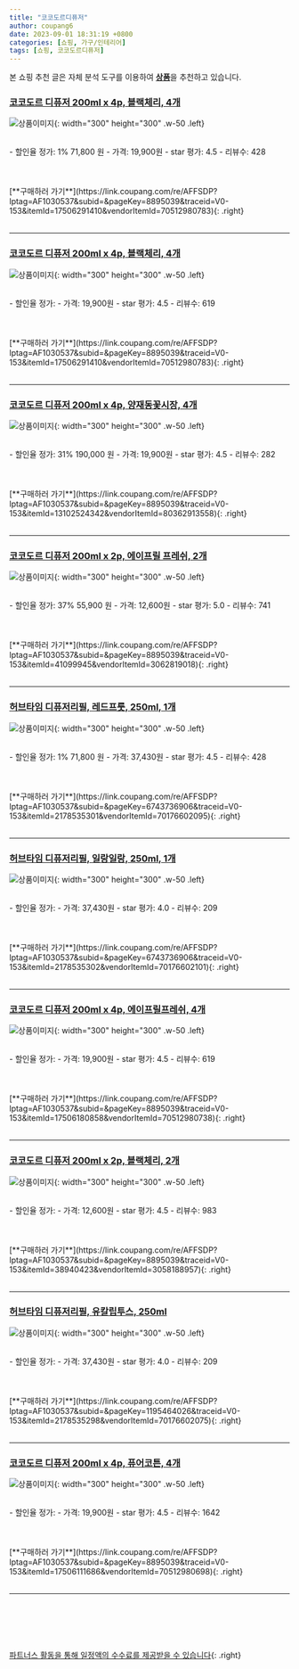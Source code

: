 ```yaml
---
title: "코코도르디퓨저"
author: coupang6
date: 2023-09-01 18:31:19 +0800
categories: [쇼핑, 가구/인테리어]
tags: [쇼핑, 코코도르디퓨저]
---
```


본 쇼핑 추천 글은 자체 분석 도구를 이용하여 [**상품**](https://link.coupang.com/a/bao1ui)을 추천하고 있습니다.

### [코코도르 디퓨저 200ml x 4p, 블랙체리, 4개](https://link.coupang.com/re/AFFSDP?lptag=AF1030537&subid=&pageKey=8895039&traceid=V0-153&itemId=17506291410&vendorItemId=70512980783)

![상품이미지](https://thumbnail8.coupangcdn.com/thumbnails/remote/230x230ex/image/retail/images/1920846201415288-8cf5e5cf-e345-451d-bd4e-cc38ab650146.jpg){: width="300" height="300" .w-50 .left}


<br>
- 할인율 정가: 1%  71,800   원
- 가격: 19,900원
- star 평가: 4.5
- 리뷰수: 428
<br>
<br>
<br>
<br>
[**구매하러 가기**](https://link.coupang.com/re/AFFSDP?lptag=AF1030537&subid=&pageKey=8895039&traceid=V0-153&itemId=17506291410&vendorItemId=70512980783){: .right}
<br>
<br>

---

### [코코도르 디퓨저 200ml x 4p, 블랙체리, 4개](https://link.coupang.com/re/AFFSDP?lptag=AF1030537&subid=&pageKey=8895039&traceid=V0-153&itemId=17506291410&vendorItemId=70512980783)

![상품이미지](https://thumbnail8.coupangcdn.com/thumbnails/remote/230x230ex/image/retail/images/1920846201415288-8cf5e5cf-e345-451d-bd4e-cc38ab650146.jpg){: width="300" height="300" .w-50 .left}


<br>
- 할인율 정가: 
- 가격: 19,900원
- star 평가: 4.5
- 리뷰수: 619
<br>
<br>
<br>
<br>
[**구매하러 가기**](https://link.coupang.com/re/AFFSDP?lptag=AF1030537&subid=&pageKey=8895039&traceid=V0-153&itemId=17506291410&vendorItemId=70512980783){: .right}
<br>
<br>

---

### [코코도르 디퓨저 200ml x 4p, 양재동꽃시장, 4개](https://link.coupang.com/re/AFFSDP?lptag=AF1030537&subid=&pageKey=8895039&traceid=V0-153&itemId=13102524342&vendorItemId=80362913558)

![상품이미지](https://thumbnail6.coupangcdn.com/thumbnails/remote/230x230ex/image/retail/images/1920847454971930-4061e403-386d-4a2a-a2f3-f0bcb871d409.jpg){: width="300" height="300" .w-50 .left}


<br>
- 할인율 정가: 31%  190,000   원
- 가격: 19,900원
- star 평가: 4.5
- 리뷰수: 282
<br>
<br>
<br>
<br>
[**구매하러 가기**](https://link.coupang.com/re/AFFSDP?lptag=AF1030537&subid=&pageKey=8895039&traceid=V0-153&itemId=13102524342&vendorItemId=80362913558){: .right}
<br>
<br>

---

### [코코도르 디퓨저 200ml x 2p, 에이프릴 프레쉬, 2개](https://link.coupang.com/re/AFFSDP?lptag=AF1030537&subid=&pageKey=8895039&traceid=V0-153&itemId=41099945&vendorItemId=3062819018)

![상품이미지](https://thumbnail9.coupangcdn.com/thumbnails/remote/230x230ex/image/retail/images/2492479606726375-2f231879-b8f1-4c10-b41b-985f8c662071.jpg){: width="300" height="300" .w-50 .left}


<br>
- 할인율 정가: 37%  55,900   원
- 가격: 12,600원
- star 평가: 5.0
- 리뷰수: 741
<br>
<br>
<br>
<br>
[**구매하러 가기**](https://link.coupang.com/re/AFFSDP?lptag=AF1030537&subid=&pageKey=8895039&traceid=V0-153&itemId=41099945&vendorItemId=3062819018){: .right}
<br>
<br>

---

### [허브타임 디퓨저리필, 레드프룻, 250ml, 1개](https://link.coupang.com/re/AFFSDP?lptag=AF1030537&subid=&pageKey=6743736906&traceid=V0-153&itemId=2178535301&vendorItemId=70176602095)

![상품이미지](https://thumbnail9.coupangcdn.com/thumbnails/remote/230x230ex/image/retail/images/8485967095642109-3da87d3d-974d-47f4-a13e-880b4aaf9ec9.jpg){: width="300" height="300" .w-50 .left}


<br>
- 할인율 정가: 1%  71,800   원
- 가격: 37,430원
- star 평가: 4.5
- 리뷰수: 428
<br>
<br>
<br>
<br>
[**구매하러 가기**](https://link.coupang.com/re/AFFSDP?lptag=AF1030537&subid=&pageKey=6743736906&traceid=V0-153&itemId=2178535301&vendorItemId=70176602095){: .right}
<br>
<br>

---

### [허브타임 디퓨저리필, 일랑일랑, 250ml, 1개](https://link.coupang.com/re/AFFSDP?lptag=AF1030537&subid=&pageKey=6743736906&traceid=V0-153&itemId=2178535302&vendorItemId=70176602101)

![상품이미지](https://thumbnail10.coupangcdn.com/thumbnails/remote/230x230ex/image/retail/images/8592055691018564-3e303279-1f6a-44c1-91b7-614728610b67.jpg){: width="300" height="300" .w-50 .left}


<br>
- 할인율 정가: 
- 가격: 37,430원
- star 평가: 4.0
- 리뷰수: 209
<br>
<br>
<br>
<br>
[**구매하러 가기**](https://link.coupang.com/re/AFFSDP?lptag=AF1030537&subid=&pageKey=6743736906&traceid=V0-153&itemId=2178535302&vendorItemId=70176602101){: .right}
<br>
<br>

---

### [코코도르 디퓨저 200ml x 4p, 에이프릴프레쉬, 4개](https://link.coupang.com/re/AFFSDP?lptag=AF1030537&subid=&pageKey=8895039&traceid=V0-153&itemId=17506180858&vendorItemId=70512980738)

![상품이미지](https://thumbnail8.coupangcdn.com/thumbnails/remote/230x230ex/image/retail/images/1672474324629775-8471c6bc-c7b8-44b7-8312-0d3ce0b8ac29.jpg){: width="300" height="300" .w-50 .left}


<br>
- 할인율 정가: 
- 가격: 19,900원
- star 평가: 4.5
- 리뷰수: 619
<br>
<br>
<br>
<br>
[**구매하러 가기**](https://link.coupang.com/re/AFFSDP?lptag=AF1030537&subid=&pageKey=8895039&traceid=V0-153&itemId=17506180858&vendorItemId=70512980738){: .right}
<br>
<br>

---

### [코코도르 디퓨저 200ml x 2p, 블랙체리, 2개](https://link.coupang.com/re/AFFSDP?lptag=AF1030537&subid=&pageKey=8895039&traceid=V0-153&itemId=38940423&vendorItemId=3058188957)

![상품이미지](https://thumbnail6.coupangcdn.com/thumbnails/remote/230x230ex/image/retail/images/2492699218587769-ef037acd-961c-4d4c-9cc0-e626b31b20b3.jpg){: width="300" height="300" .w-50 .left}


<br>
- 할인율 정가: 
- 가격: 12,600원
- star 평가: 4.5
- 리뷰수: 983
<br>
<br>
<br>
<br>
[**구매하러 가기**](https://link.coupang.com/re/AFFSDP?lptag=AF1030537&subid=&pageKey=8895039&traceid=V0-153&itemId=38940423&vendorItemId=3058188957){: .right}
<br>
<br>

---

### [허브타임 디퓨저리필, 유칼립투스, 250ml](https://link.coupang.com/re/AFFSDP?lptag=AF1030537&subid=&pageKey=1195464026&traceid=V0-153&itemId=2178535298&vendorItemId=70176602075)

![상품이미지](https://thumbnail10.coupangcdn.com/thumbnails/remote/230x230ex/image/retail/images/8484645649167378-d69b99f0-2252-4a2d-a59d-c7d3aa919879.jpg){: width="300" height="300" .w-50 .left}


<br>
- 할인율 정가: 
- 가격: 37,430원
- star 평가: 4.0
- 리뷰수: 209
<br>
<br>
<br>
<br>
[**구매하러 가기**](https://link.coupang.com/re/AFFSDP?lptag=AF1030537&subid=&pageKey=1195464026&traceid=V0-153&itemId=2178535298&vendorItemId=70176602075){: .right}
<br>
<br>

---

### [코코도르 디퓨저 200ml x 4p, 퓨어코튼, 4개](https://link.coupang.com/re/AFFSDP?lptag=AF1030537&subid=&pageKey=8895039&traceid=V0-153&itemId=17506111686&vendorItemId=70512980698)

![상품이미지](https://thumbnail8.coupangcdn.com/thumbnails/remote/230x230ex/image/retail/images/1921578737690288-a3a1f674-4298-4a89-a11a-e1bd1ef5da66.jpg){: width="300" height="300" .w-50 .left}


<br>
- 할인율 정가: 
- 가격: 19,900원
- star 평가: 4.5
- 리뷰수: 1642
<br>
<br>
<br>
<br>
[**구매하러 가기**](https://link.coupang.com/re/AFFSDP?lptag=AF1030537&subid=&pageKey=8895039&traceid=V0-153&itemId=17506111686&vendorItemId=70512980698){: .right}
<br>
<br>

---
<br><br><br><br><br> [파트너스 활동을 통해 일정액의 수수료를 제공받을 수 있습니다](https://link.coupang.com/a/bao1ui){: .right}